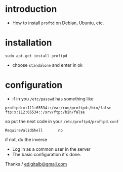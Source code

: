 # introduction 
 - How to install `proftd` on Debian, Ubuntu, etc.

# installation 
```shell
sudo apt-get install proftpd
```
 - choose `standalone` and enter in ok

# configuration 
- if in you `/etc/passwd` has something like
```
proftpd:x:111:65534::/var/run/proftpd:/bin/false
ftp:x:112:65534::/srv/ftp:/bin/false
```
so put the next code in your `/etc/proftpd/proftpd.conf`
```
RequireValidShell       no
```
if not, do the inverse

- Log in as a common user in the server
- The basic configuration it`s done.


Thanks / edigitalb@gmail.com
